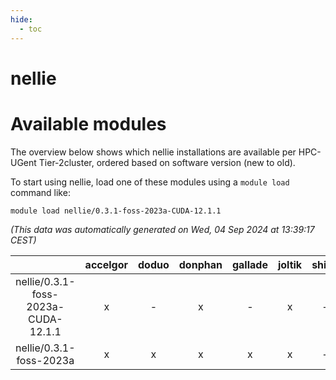 ```yaml
---
hide:
  - toc
---
```


nellie
======

# Available modules


The overview below shows which nellie installations are available per HPC-UGent Tier-2cluster, ordered based on software version (new to old).

To start using nellie, load one of these modules using a `module load` command like:

```shell
module load nellie/0.3.1-foss-2023a-CUDA-12.1.1
```

*(This data was automatically generated on Wed, 04 Sep 2024 at 13:39:17 CEST)*  

| |accelgor|doduo|donphan|gallade|joltik|shinx|skitty|
| :---: | :---: | :---: | :---: | :---: | :---: | :---: | :---: |
|nellie/0.3.1-foss-2023a-CUDA-12.1.1|x|-|x|-|x|-|-|
|nellie/0.3.1-foss-2023a|x|x|x|x|x|-|x|
